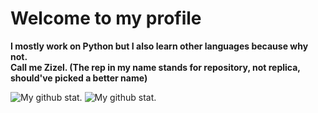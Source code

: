 <!-- I am obsessed with Caesar Cipher -->
<!DOCTYPE html>
<html lang="en">
<head>
    <meta charset="UTF-8">
    <meta name="viewport" content="width=device-width, initial-scale=1.0">
    <link rel="stylesheet" href="style.css">
</head>
<body>
    <div>
        <h1>Welcome to my profile</h1>
        <p><strong>I mostly work on Python but I also learn other languages because why not. <br/>
            Call me Zizel. (The rep in my name stands for repository, not replica, should've picked a better name)</strong></p>
        <img src="https://github-readme-stats.vercel.app/api?username=uwungu01-rep&theme=dark&show_icons=true&hide_border=true&count_private=true" alt="My github stat."/> 
        <img src="https://github-readme-stats.vercel.app/api/top-langs/?username=uwungu01-rep&theme=dark&show_icons=true&hide_border=true&layout=compact" alt="My github stat."/>
    </div>
</body>
</html>
